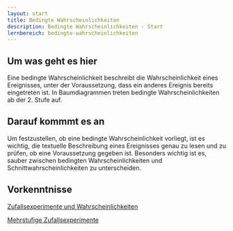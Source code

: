 ```yaml
---
layout: start
title: Bedingte Wahrscheinlichkeiten
description: Bedingte Wahrscheinlichkeiten - Start
lernbereich: bedingte-wahrscheinlichkeiten
---
```


## Um was geht es hier

Eine bedingte Wahrscheinlichkeit beschreibt die Wahrscheinlichkeit eines Ereignisses, unter der Voraussetzung, dass ein anderes Ereignis bereits eingetreten ist. In Baumdiagrammen treten bedingte Wahrscheinlichkeiten ab der 2. Stufe auf.

## Darauf kommmt es an

Um festzustellen, ob eine bedingte Wahrscheinlichkeit vorliegt, ist es wichtig, die textuelle Beschreibung eines Ereignisses genau zu lesen und zu prüfen, ob eine Voraussetzung gegeben ist. Besonders wichtig ist es, sauber zwischen bedingten Wahrscheinlichkeiten und Schnittwahrscheinlichkeiten zu unterscheiden.

## Vorkenntnisse

<a
        href="{{ '/lernbereiche/stochastik/zufallsexperimente-und-wahrscheinlichkeiten/start.html' | relative_url }}"
        >Zufallsexperimente und Wahrscheinlichkeiten</a
      >

<a
        href="{{ '/lernbereiche/stochastik/mehrstufige-zufallsexperimente/start.html' | relative_url }}"
        >Mehrstufige Zufallsexperimente</a
      >
